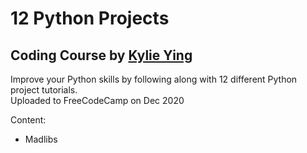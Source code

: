 # 12 Python Projects
## Coding Course by [Kylie Ying](https://www.youtube.com/ycubed)

Improve your Python skills by following along with 12 different Python project tutorials.  
Uploaded to FreeCodeCamp on Dec 2020

Content:
- Madlibs